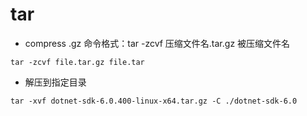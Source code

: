 # tar 

* compress .gz
命令格式：tar -zcvf 压缩文件名.tar.gz 被压缩文件名
```shell {.line-numbers}
tar -zcvf file.tar.gz file.tar
```
* 解压到指定目录 
```shell {.line-numbers}
tar -xvf dotnet-sdk-6.0.400-linux-x64.tar.gz -C ./dotnet-sdk-6.0
```
